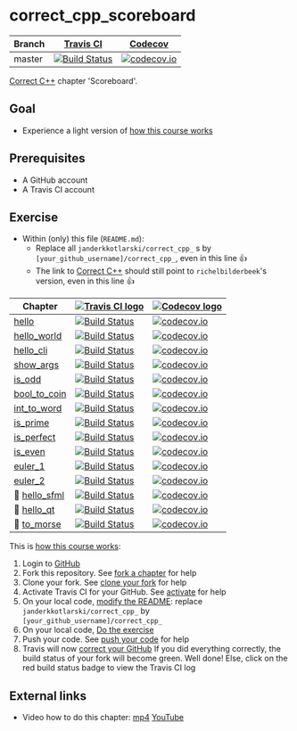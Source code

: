 # correct_cpp_scoreboard

Branch|[Travis CI](https://travis-ci.org)|[Codecov](https://www.codecov.io)
---|---|---
master|[![Build Status](https://travis-ci.org/janderkkotlarski/correct_cpp_scoreboard.svg?branch=master)](https://travis-ci.org/janderkkotlarski/correct_cpp_scoreboard)|[![codecov.io](https://codecov.io/github/janderkkotlarski/correct_cpp_scoreboard/coverage.svg?branch=master)](https://codecov.io/github/janderkkotlarski/correct_cpp_scoreboard/branch/master)

[Correct C++](https://github.com/janderkkotlarski/correct_cpp) chapter 'Scoreboard'.

## Goal

 * Experience a light version of [how this course works](https://github.com/janderkkotlarski/correct_cpp/blob/master/doc/how_this_course_works.md)

## Prerequisites

 * A GitHub account
 * A Travis CI account

## Exercise

 * Within (only) this file (`README.md`):
   * Replace all `janderkkotlarski/correct_cpp_` s by `[your_github_username]/correct_cpp_`, even in this line :+1:
   * The link to [Correct C++](https://github.com/richelbilderbeek/correct_cpp) should still point to `richelbilderbeek`'s version, even in this line :+1:

Chapter|[![Travis CI logo](TravisCI.png)](https://travis-ci.org)|[![Codecov logo](Codecov.png)](https://www.codecov.io)
---|---|---
[hello](https://github.com/janderkkotlarski/correct_cpp_hello)|[![Build Status](https://travis-ci.org/janderkkotlarski/correct_cpp_hello.svg?branch=master)](https://travis-ci.org/janderkkotlarski/correct_cpp_hello) | [![codecov.io](https://codecov.io/github/janderkkotlarski/correct_cpp_hello/coverage.svg?branch=master)](https://codecov.io/github/janderkkotlarski/correct_cpp_hello?branch=master)
[hello_world](https://github.com/janderkkotlarski/correct_cpp_hello_world)|[![Build Status](https://travis-ci.org/janderkkotlarski/correct_cpp_hello_world.svg?branch=master)](https://travis-ci.org/janderkkotlarski/correct_cpp_hello_world) | [![codecov.io](https://codecov.io/github/janderkkotlarski/correct_cpp_hello_world/coverage.svg?branch=master)](https://codecov.io/github/janderkkotlarski/correct_cpp_hello_world?branch=master)
[hello_cli](https://github.com/janderkkotlarski/correct_cpp_hello_cli)|[![Build Status](https://travis-ci.org/janderkkotlarski/correct_cpp_hello_cli.svg?branch=master)](https://travis-ci.org/janderkkotlarski/correct_cpp_hello_cli) | [![codecov.io](https://codecov.io/github/janderkkotlarski/correct_cpp_hello_cli/coverage.svg?branch=master)](https://codecov.io/github/janderkkotlarski/correct_cpp_hello_cli?branch=master)
[show_args](https://github.com/janderkkotlarski/correct_cpp_show_args)|[![Build Status](https://travis-ci.org/janderkkotlarski/correct_cpp_show_args.svg?branch=master)](https://travis-ci.org/janderkkotlarski/correct_cpp_show_args) | [![codecov.io](https://codecov.io/github/janderkkotlarski/correct_cpp_show_args/coverage.svg?branch=master)](https://codecov.io/github/janderkkotlarski/correct_cpp_show_args?branch=master)
[is_odd](https://github.com/janderkkotlarski/correct_cpp_is_odd)|[![Build Status](https://travis-ci.org/janderkkotlarski/correct_cpp_is_odd.svg?branch=master)](https://travis-ci.org/janderkkotlarski/correct_cpp_is_odd) | [![codecov.io](https://codecov.io/github/janderkkotlarski/correct_cpp_is_odd/coverage.svg?branch=master)](https://codecov.io/github/janderkkotlarski/correct_cpp_is_odd?branch=master)
[bool_to_coin](https://github.com/janderkkotlarski/correct_cpp_bool_to_coin)|[![Build Status](https://travis-ci.org/janderkkotlarski/correct_cpp_bool_to_coin.svg?branch=master)](https://travis-ci.org/janderkkotlarski/correct_cpp_bool_to_coin) | [![codecov.io](https://codecov.io/github/janderkkotlarski/correct_cpp_bool_to_coin/coverage.svg?branch=master)](https://codecov.io/github/janderkkotlarski/correct_cpp_bool_to_coin?branch=master)
[int_to_word](https://github.com/janderkkotlarski/correct_cpp_int_to_word)|[![Build Status](https://travis-ci.org/janderkkotlarski/correct_cpp_int_to_word.svg?branch=master)](https://travis-ci.org/janderkkotlarski/correct_cpp_int_to_word) | [![codecov.io](https://codecov.io/github/janderkkotlarski/correct_cpp_int_to_word/coverage.svg?branch=master)](https://codecov.io/github/janderkkotlarski/correct_cpp_int_to_word?branch=master)
[is_prime](https://github.com/janderkkotlarski/correct_cpp_is_prime)|[![Build Status](https://travis-ci.org/janderkkotlarski/correct_cpp_is_prime.svg?branch=master)](https://travis-ci.org/janderkkotlarski/correct_cpp_is_prime) | [![codecov.io](https://codecov.io/github/janderkkotlarski/correct_cpp_is_prime/coverage.svg?branch=master)](https://codecov.io/github/janderkkotlarski/correct_cpp_is_prime?branch=master)
[is_perfect](https://github.com/janderkkotlarski/correct_cpp_is_perfect)|[![Build Status](https://travis-ci.org/janderkkotlarski/correct_cpp_is_perfect.svg?branch=master)](https://travis-ci.org/janderkkotlarski/correct_cpp_is_perfect) | [![codecov.io](https://codecov.io/github/janderkkotlarski/correct_cpp_is_perfect/coverage.svg?branch=master)](https://codecov.io/github/janderkkotlarski/correct_cpp_is_perfect?branch=master)
[is_even](https://github.com/janderkkotlarski/correct_cpp_is_even)|[![Build Status](https://travis-ci.org/janderkkotlarski/correct_cpp_is_even.svg?branch=master)](https://travis-ci.org/janderkkotlarski/correct_cpp_is_even) | [![codecov.io](https://codecov.io/github/janderkkotlarski/correct_cpp_is_even/coverage.svg?branch=master)](https://codecov.io/github/janderkkotlarski/correct_cpp_is_even?branch=master)
[euler_1](https://github.com/janderkkotlarski/correct_cpp_euler_1)|[![Build Status](https://travis-ci.org/janderkkotlarski/correct_cpp_euler_1.svg?branch=master)](https://travis-ci.org/janderkkotlarski/correct_cpp_euler_1) | [![codecov.io](https://codecov.io/github/janderkkotlarski/correct_cpp_euler_1/coverage.svg?branch=master)](https://codecov.io/github/janderkkotlarski/correct_cpp_euler_1?branch=master)
[euler_2](https://github.com/janderkkotlarski/correct_cpp_euler_2)|[![Build Status](https://travis-ci.org/janderkkotlarski/correct_cpp_euler_2.svg?branch=master)](https://travis-ci.org/janderkkotlarski/correct_cpp_euler_2) | [![codecov.io](https://codecov.io/github/janderkkotlarski/correct_cpp_euler_2/coverage.svg?branch=master)](https://codecov.io/github/janderkkotlarski/correct_cpp_euler_2?branch=master)
:construction: [hello_sfml](https://github.com/janderkkotlarski/correct_cpp_hello_sfml)|[![Build Status](https://travis-ci.org/janderkkotlarski/correct_cpp_hello_sfml.svg?branch=master)](https://travis-ci.org/janderkkotlarski/correct_cpp_hello_sfml) | [![codecov.io](https://codecov.io/github/janderkkotlarski/correct_cpp_hello_sfml/coverage.svg?branch=master)](https://codecov.io/github/janderkkotlarski/correct_cpp_hello_sfml?branch=master)
:construction: [hello_qt](https://github.com/janderkkotlarski/correct_cpp_hello_qt)|[![Build Status](https://travis-ci.org/janderkkotlarski/correct_cpp_hello_qt.svg?branch=master)](https://travis-ci.org/janderkkotlarski/correct_cpp_hello_qt) | [![codecov.io](https://codecov.io/github/janderkkotlarski/correct_cpp_hello_qt/coverage.svg?branch=master)](https://codecov.io/github/janderkkotlarski/correct_cpp_hello_qt?branch=master)
:construction: [to_morse](https://github.com/janderkkotlarski/correct_cpp_to_morse)|[![Build Status](https://travis-ci.org/janderkkotlarski/correct_cpp_to_morse.svg?branch=master)](https://travis-ci.org/janderkkotlarski/correct_cpp_to_morse) | [![codecov.io](https://codecov.io/github/janderkkotlarski/correct_cpp_to_morse/coverage.svg?branch=master)](https://codecov.io/github/janderkkotlarski/correct_cpp_to_morse?branch=master)

This is [how this course works](https://github.com/janderkkotlarski/correct_cpp/blob/master/doc/how_this_course_works.md):

  1. Login to [GitHub](https://github.com/)
  2. Fork this repository. See [fork a chapter](https://github.com/janderkkotlarski/correct_cpp/blob/master/doc/1_fork_a_chapter.md) for help
  3. Clone your fork. See [clone your fork](https://github.com/janderkkotlarski/correct_cpp/blob/master/doc/2_clone_your_fork.md) for help
  4. Activate Travis CI for your GitHub. See [activate](https://github.com/janderkkotlarski/correct_cpp/blob/master/doc/3_activate.md) for help
  5. On your local code, [modify the README](https://github.com/janderkkotlarski/correct_cpp/blob/master/doc/4_modify_readme.md): replace `janderkkotlarski/correct_cpp_` by `[your_github_username]/correct_cpp_`
  6. On your local code, [Do the exercise](https://github.com/janderkkotlarski/correct_cpp/blob/master/doc/5_do_the_exercise.md)
  7. Push your code. See [push your code](https://github.com/janderkkotlarski/correct_cpp/blob/master/doc/6_push_your_code.md) for help
  8. Travis will now [correct your GitHub](https://github.com/janderkkotlarski/correct_cpp/blob/master/doc/7_correct_your_github.md)
     If you did everything correctly, 
     the build status of your fork will become green. 
     Well done! Else, click on the red build status badge to view the Travis CI log

## External links

 * Video how to do this chapter: [mp4](http://www.richelbilderbeek.nl/correct_cpp_scoreboard.mp4) [YouTube](https://youtu.be/QABP8qEeM9o)
